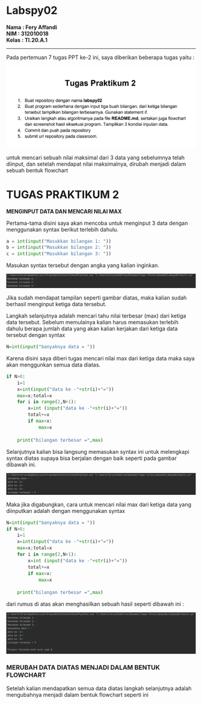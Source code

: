 # Labspy02

**Nama  : Fery Affandi** <br>
**NIM   : 312010018** <br>
**Kelas : TI.20.A.1**

---------------------------------------------
Pada pertemuan 7 tugas PPT ke-2 ini, saya diberikan beberapa tugas yaitu : <br>

![tugas2](foto/tugas2.png)

untuk mencari sebuah nilai maksimal dari 3 data yang sebelumnya telah diinput, dan setelah mendapat nilai maksimalnya, dirubah menjadi dalam sebuah bentuk flowchart

# TUGAS PRAKTIKUM 2
**MENGINPUT DATA DAN MENCARI NILAI MAX** <br>

Pertama-tama disini saya akan mencoba untuk menginput 3 data dengan menggunakan syntax berikut terlebih dahulu. <br>

```python
a = int(input("Masukkan bilangan 1: "))
b = int(input("Masukkan bilangan 2: "))
c = int(input("Masukkan bilangan 3: "))
```
Masukan syntax tersebut dengan angka yang kalian inginkan. <br>

![hasil2(1)](foto/hasil2(1).png)

Jika sudah mendapat tampilan seperti gambar diatas, maka kalian sudah berhasil menginput ketiga data tersebut. <br>

Langkah selanjutnya adalah mencari tahu nilai terbesar (max) dari ketiga data tersebut. Sebelum memulainya kalian harus memasukan terlebih dahulu berapa jumlah data yang akan kalian kerjakan dari ketiga data tersebut dengan syntax <br>
```python
N=int(input("banyaknya data = "))
```
Karena disini saya diberi tugas mencari nilai max dari ketiga data maka saya akan menggunkan semua data diatas.
```python
if N>0:
    i=1
    x=int(input("data ke -"+str(i)+"="))
    max=x;total=x
    for i in range(2,N+1):
        x=int (input("data ke -"+str(i)+"="))
        total+=x
        if max<x:
            max=x

    print("bilangan terbesar =",max)
```
Selanjutnya kalian bisa langsung memasukan syntax ini untuk melengkapi syntax diatas supaya bisa berjalan dengan baik seperti pada gambar dibawah ini. <br>

![hasil2(2)](foto/hasil2(2).png)

Maka jika digabungkan, cara untuk mencari nilai max dari ketiga data yang diinputkan adalah dengan menggunakan syntax
```python
N=int(input("banyaknya data = "))
if N>0:
    i=1
    x=int(input("data ke -"+str(i)+"="))
    max=x;total=x
    for i in range(2,N+1):
        x=int (input("data ke -"+str(i)+"="))
        total+=x
        if max<x:
            max=x

    print("bilangan terbesar =",max)
```

dari rumus di atas akan menghasilkan sebuah hasil seperti dibawah ini : <br>

![hasil2(3)](foto/hasil2(3).png)

### MERUBAH DATA DIATAS MENJADI DALAM BENTUK FLOWCHART
Setelah kalian mendapatkan semua data diatas langkah selanjutnya adalah mengubahnya menjadi dalam bentuk flowchart seperti ini <br>

  